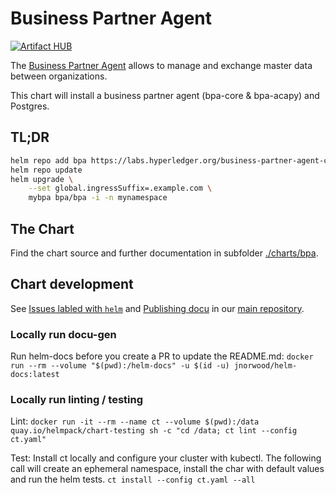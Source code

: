 # Business Partner Agent

[![Artifact HUB](https://img.shields.io/endpoint?url=https://artifacthub.io/badge/repository/business-partner-agent)](https://artifacthub.io/packages/search?repo=business-partner-agent)

The [Business Partner Agent](https://github.com/hyperledger-labs/business-partner-agent/) allows to manage and exchange master data between organizations.

This chart will install a business partner agent (bpa-core & bpa-acapy) and Postgres.

## TL;DR

```sh
helm repo add bpa https://labs.hyperledger.org/business-partner-agent-chart/
helm repo update
helm upgrade \
	--set global.ingressSuffix=.example.com \
   	mybpa bpa/bpa -i -n mynamespace
```

## The Chart

Find the chart source and further documentation in subfolder [./charts/bpa](./charts/bpa).

## Chart development

See [Issues labled with `helm`](https://github.com/hyperledger-labs/business-partner-agent/labels/helm) and [Publishing docu](https://github.com/hyperledger-labs/business-partner-agent/blob/master/PUBLISHING.md) in our [main repository](https://github.com/hyperledger-labs/business-partner-agent/).

### Locally run docu-gen 

Run helm-docs before you create a PR to update the README.md:
`docker run --rm --volume "$(pwd):/helm-docs" -u $(id -u) jnorwood/helm-docs:latest`

### Locally run linting / testing

Lint:
`docker run -it --rm --name ct --volume $(pwd):/data quay.io/helmpack/chart-testing sh -c "cd /data; ct lint --config ct.yaml"`

Test:
Install ct locally and configure your cluster with kubectl.
The following call will create an ephemeral namespace, install the char with default values and run the helm tests.
`ct install --config ct.yaml --all`
